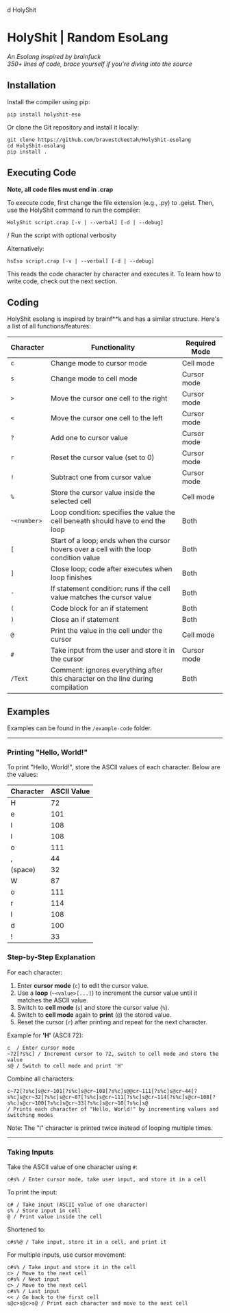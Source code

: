 d HolyShit
# HolyShit | Random EsoLang

*An Esolang inspired by brainfuck*  
*350+ lines of code, brace yourself if you're diving into the source*

## Installation

Install the compiler using pip:
```bash/terminal
pip install holyshit-eso
```

Or clone the Git repository and install it locally:
```bash/terminal
git clone https://github.com/bravestcheetah/HolyShit-esolang
cd HolyShit-esolang
pip install .
```

## Executing Code
**Note, all code files must end in .crap**

To execute code, first change the file extension (e.g., .py) to .geist. Then, use the HolyShit command to run the compiler:
``` Bash/terminal
HolyShit script.crap [-v | --verbal] [-d | --debug]
```
/ Run the script with optional verbosity

Alternatively:
``` Bash/terminal
hsEso script.crap [-v | --verbal] [-d | --debug]
```

This reads the code character by character and executes it. To learn how to write code, check out the next section.


## Coding

HolyShit esolang is inspired by brainf**k and has a similar structure. Here's a list of all functions/features:

| Character    | Functionality | Required Mode |
|--------------|---------------|---------------|
| `c`          | Change mode to cursor mode | Cell mode |
| `s`          | Change mode to cell mode | Cursor mode |
| `>`          | Move the cursor one cell to the right | Cursor mode |
| `<`          | Move the cursor one cell to the left | Cursor mode |
| `?`          | Add one to cursor value | Cursor mode |
| `r`          | Reset the cursor value (set to 0) | Cursor mode |
| `!`          | Subtract one from cursor value | Cursor mode |
| `%`          | Store the cursor value inside the selected cell | Cell mode |
| `~<number>`  | Loop condition: specifies the value the cell beneath should have to end the loop | Both |
| `[`          | Start of a loop; ends when the cursor hovers over a cell with the loop condition value | Both |
| `]`          | Close loop; code after executes when loop finishes | Both |
| `-`          | If statement condition: runs if the cell value matches the cursor value | Both |
| `(`          | Code block for an if statement | Both |
| `)`          | Close an if statement | Both |
| `@`          | Print the value in the cell under the cursor | Cell mode |
| `#`          | Take input from the user and store it in the cursor | Cursor mode |
| `/Text`      | Comment: ignores everything after this character on the line during compilation | Both |

## Examples

Examples can be found in the `/example-code` folder.

---
### Printing "Hello, World!"

To print "Hello, World!", store the ASCII values of each character. Below are the values:

| Character | ASCII Value |
|-----------|-------------|
| H         | 72          |
| e         | 101         |
| l         | 108         |
| l         | 108         |
| o         | 111         |
| ,         | 44          |
| (space)   | 32          |
| W         | 87          |
| o         | 111         |
| r         | 114         |
| l         | 108         |
| d         | 100         |
| !         | 33          |

### Step-by-Step Explanation

For each character:
1. Enter **cursor mode** (`c`) to edit the cursor value.
2. Use a **loop** (`~<value>[...]`) to increment the cursor value until it matches the ASCII value.
3. Switch to **cell mode** (`s`) and store the cursor value (`%`).
4. Switch to **cell mode** again to **print** (`@`) the stored value.
5. Reset the cursor (`r`) after printing and repeat for the next character.

Example for **'H'** (ASCII 72):
``` HolyShit
c  / Enter cursor mode
~72[?s%c] / Increment cursor to 72, switch to cell mode and store the value
s@ / Switch to cell mode and print 'H'
```

Combine all characters:
``` HolyShit
c~72[?s%c]s@cr~101[?s%c]s@cr~108[?s%c]s@@cr~111[?s%c]s@cr~44[?s%c]s@cr~32[?s%c]s@cr~87[?s%c]s@cr~111[?s%c]s@cr~114[?s%c]s@cr~108[?s%c]s@cr~100[?s%c]s@cr~33[?s%c]s@cr~10[?s%c]s@
/ Prints each character of "Hello, World!" by incrementing values and switching modes
```

Note: The "l" character is printed twice instead of looping multiple times.

---

### Taking Inputs

Take the ASCII value of one character using `#`:
``` HolyShit
c#s% / Enter cursor mode, take user input, and store it in a cell
```

To print the input:
``` HolyShit
c# / Take input (ASCII value of one character)
s% / Store input in cell
@ / Print value inside the cell
```

Shortened to:
``` HolyShit
c#s%@ / Take input, store it in a cell, and print it
```

For multiple inputs, use cursor movement:
```HolyShit
c#s% / Take input and store it in the cell
c> / Move to the next cell
c#s% / Next input
c> / Move to the next cell
c#s% / Last input
<< / Go back to the first cell
s@c>s@c>s@ / Print each character and move to the next cell
```
